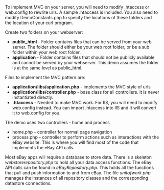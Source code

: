 To implement MVC on your server, you will need to modify .htaccess or web.config to rewrite urls. A sample .htaccess is included. You also need to modify DemoConstants.php to specify the locations of these folders and the location of your curl program.

Create two folders on your webserver:
+ **public_html** - Folder contains files that can be served from your web server.  The folder should either be your web root folder, or be a sub folder within your web root folder. 
+ **application** - Folder contains files that should not be publicly available and cannot be served by your webserver. This demo assumes the folder is at the same level as public_html.

Files to implement the MVC pattern are:
+ **application/libs/application.php** - implements the MVC style of urls
+ **application/libs/controller.php** - base class for all controllers. It is never instantiated directly.
+ **.htaccess** - Needed to make MVC work. For IIS, you will need to modify web.config instead. You can import .htaccess into IIS and it will convert it to web.config for you. 

The demo uses two controllers - home and process
+ home.php - controller for normal page navigation
+ process.php - controller to perform actions such as interactions with the eBay website.  This is where you will find most of the code that implements the eBay API calls.

Most eBay apps will require a database to store data. There is a skeleton *webstorerepository.php* to hold all your data access functions.  The eBay API calls can be found in *eBayRepository.php*.  This holds all the functions that pull and push information to and from eBay.  The file *unitofwork.php* manages the instances of all repository classes and the corresponding datastore connections.
